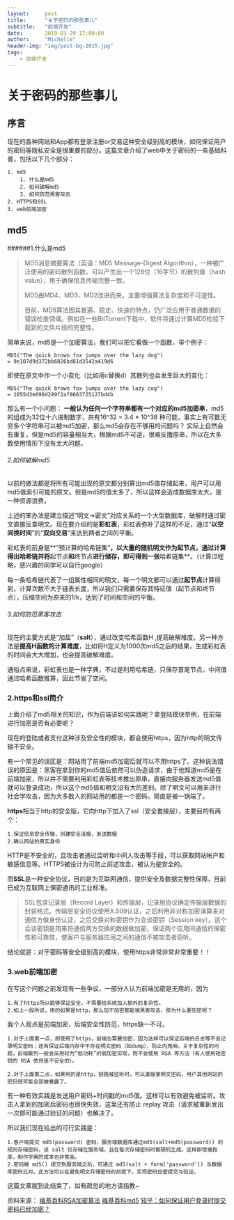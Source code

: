 ```yaml
---
layout:     post
title:      "关于密码的那些事儿"
subtitle:   "前端开发"
date:       2019-03-29 17:00:00
author:     "Michelle"
header-img: "img/post-bg-2015.jpg"
tags:
    - 前端开发
---
```





# 关于密码的那些事儿


## 序言

现在的各种网站和App都有登录注册or交易这种安全级别高的模块，如何保证用户的密码等隐私安全是很重要的部分。这篇文章介绍了web中关于密码的一些基础科普，包括以下几个部分：

```
1. md5
	1. 什么是md5
	2. 如何破解md5
	3. 如何防范黑客攻击
2. HTTPS和SSL
3. web前端加密
```


## md5


######1.什么是md5

> MD5消息摘要算法（英语：MD5 Message-Digest Algorithm），一种被广泛使用的密码散列函数，可以产生出一个128位（16字节）的散列值（hash value），用于确保信息传输完整一致。
> 
> MD5由MD4、MD3、MD2改进而来，主要增强算法复杂度和不可逆性。
> 
> 目前，MD5算法因其普遍、稳定、快速的特点，仍广泛应用于普通数据的错误检查领域。例如在一些BitTorrent下载中，软件将通过计算MD5检验下载到的文件片段的完整性。

简单来说，md5是一个加密算法，我们可以把它看做一个函数，举个例子：

```
MD5("The quick brown fox jumps over the lazy dog")
= 9e107d9d372bb6826bd81d3542a419d6
```
即使在原文中作一个小变化（比如用c替换d）其散列也会发生巨大的变化：

```
MD5("The quick brown fox jumps over the lazy cog")
= 1055d3e698d289f2af8663725127bd4b
```
那么有一个小问题：
**一般认为任何一个字符串都有一个对应的md5加密串**，md5的组成为32位十六进制数字，共有16^32 = 3.4 * 10^38 种可能，事实上有可数无穷多个字符串可以被md5加密，那么md5会存在不够用的问题吗？
实际上自然会有重复，但是md5的容量相当大，根据md5不可逆，很难反撸原串，所以在大多数使用情形下没有太大问题。


###### 2.如何破解md5


以前的做法都是将所有可能出现的原文都分别算出md5值存储起来，用户可以用md5值索引可能的原文。但是md5的值太多了，所以这样会造成数据库太大，是一种资源浪费。

 上述的笨办法是建立描述“明文->密文”对应关系的一个大型数据库，破解时通过密文直接反查明文。现在要介绍的是**彩虹表**，彩虹表弥补了这样的不足，通过“**以空间换时间**”的“**双向交易**”来达到两者之间的平衡。
 
 彩虹表的前身是**“预计算的哈希链集”**，以大量的随机明文作为起节点，通过计算得出哈希链并将**起节点**和**终节点**进行储存，即可得到一张**哈希链集**。（计算过程略，感兴趣的同学可以自行google）
 
 每一条哈希链代表了一组属性相同的明文，每一个明文都可以通过**起节点**计算得到，计算次数不大于链表长度，所以我们只需要保存其特征值（起节点和终节点），压缩空间为原来的1/k，达到了时间和空间的平衡。
 

###### 3.如何防范黑客攻击
 
现在的主要方式是“加盐”（**salt**），通过改变哈希函数H ,提高破解难度。另一种方法是**提高H函数的计算难度**，比如将H定义为1000次md5之后的结果，生成彩虹表的时间会大大增加，也会提高破解难度。

通俗点来说，彩虹表也是一种字典，不过是利用哈希链，只保存首尾节点，中间值通过哈希函数推算，因此节省了空间。


### 2.https和ssl简介

上面介绍了md5相关的知识，作为前端该如何实践呢？拿登陆模块举例，在前端进行加密是否有必要呢？

现在的登陆或者支付这种涉及安全性的模块，都会使用https，因为http的明文传输不安全。

有一个常见的误区是：网站用了前端md5加密后就可以不用https了。这种说法错误的原因是：黑客在拿到你的md5值后依然可以伪造请求，由于他知道md5是在前端加密，所以并不需要利用彩虹表等技术推出原串，直接向服务器发送md5值就可以登录成功，所以这个md5值和明文没有大的差别。除了明文可以用来进行社会学攻击，因为大多数人的网站用的都是一个密码，简直是被一锅端了。

**https**相当于http的安全版，它向http下加入了ssl（安全套接层），主要目的有两个：
```
1.保证信息安全传输，创建安全连接，发送数据
2.确认网站的真实身份
```
 HTTP是不安全的，且攻击者通过监听和中间人攻击等手段，可以获取网站帐户和敏感信息等。HTTPS被设计为可防止前述攻击，被认为是安全的。

而**SSL**是一种安全协议，目的是为互联网通信，提供安全及数据完整性保障，目前已成为互联网上保密通讯的工业标准。
> SSL包含记录层（Record Layer）和传输层，记录层协议确定传输层数据的封装格式。传输层安全协议使用X.509认证，之后利用非对称加密演算来对通信方做身份认证，之后交换对称密钥作为会谈密钥（Session key）。这个会谈密钥是用来将通信两方交换的数据做加密，保证两个应用间通信的保密性和可靠性，使客户与服务器应用之间的通信不被攻击者窃听。

结论就是：对于密码等安全级别高的模块，使用https非常非常非常重要！！


### 3.web前端加密

在写这个问题之前发现有一些争议，一部分人认为前端加密是无用的，因为

```
1.有了https所以能够保证安全，不需要给系统加入额外的复杂性。
2.如上一段所说，用的如果是http，那么加不加密都能被黑客攻击，那为什么要加密呢？
```

我个人观点是前端加密，后端安全性防范，https缺一不可。

```
1.对于上面第一点，即使用了https，前端也需要加密，因为这样可以保证后端的日志等不会记录明文密码；还有保证后端内存中不存在明文密码（如dump），防止内鬼嘛。关于复杂性的问题，前端散列一般会采用较为“低功耗”的弱加密实现，而不会使用 RSA 等方法（有人使用短密钥的 RSA 依然是不安全的）。

2.对于上面第二点，如果用的是http，链路被监听时，可以直接拿明文密码，用户其他网站的密码很可能全部被暴露了。
```

有一种有效实践是发送用户密码+时间戳的md5值。这样可以有效避免被监听。攻击人拿到的加密后密码也很快失效，这里还有防止 replay 攻击（请求被重新发出一次即可能通过验证的问题）也解决了。

所以我们现在给出的可行实践是：

```
1.客户端提交 md5(password) 密码，服务端数据库通过md5(salt+md5(password)) 的规则存储密码，该 salt 仅存储在服务端，且在每次存储密码时都随机生成。这样即使被拖库，制作字典的成本也非常高。
2.密码被 md5() 提交到服务端之后，可通过 md5(salt + form['password']) 与数据库密码比对。此方法可以在避免明文存储密码的前提下，实现密码加密提交与验证。
```

这篇文章就到此结束了，如有疏忽的地方请指教~

资料来源：
[维基百科RSA加密算法](https://zh.wikipedia.org/wiki/RSA%E5%8A%A0%E5%AF%86%E6%BC%94%E7%AE%97%E6%B3%95#.E5.85.AC.E9.92.A5.E4.B8.8E.E7.A7.81.E9.92.A5.E7.9A.84.E4.BA.A7.E7.94.9F)
[维基百科md5](https://zh.wikipedia.org/wiki/MD5#.E7.A2.B0.E6.92.9E)
[知乎：如何保证用户登录时提交密码已经加密？](https://www.zhihu.com/question/20060155)





